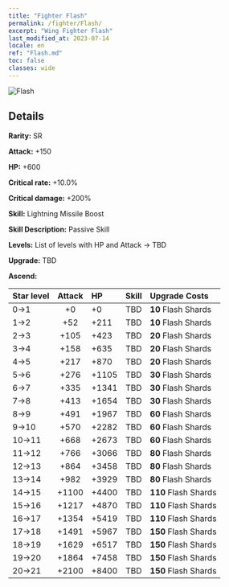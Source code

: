 ```yaml
---
title: "Fighter Flash"
permalink: /fighter/Flash/
excerpt: "Wing Fighter Flash"
last_modified_at: 2023-07-14
locale: en
ref: "Flash.md"
toc: false
classes: wide
---
```



 ![Flash](/images/ship/fj_img18.png)

## Details

 **Rarity:** SR 

 **Attack:** +150

 **HP:** +600

 **Critical rate:** +10.0%

 **Critical damage:** +200%

 **Skill:** Lightning Missile Boost

 **Skill Description:**  Passive Skill

 **Levels:**  List of levels with HP and Attack -> TBD

 **Upgrade:**  TBD

 **Ascend:**  

  |  Star level | Attack | HP |  Skill | Upgrade Costs |
  |:------|:----:|:------|:-------:|:-------------------|
  | 0->1  | +0  | +0  | TBD  | **10** Flash Shards |
  | 1->2  | +52  | +211  | TBD  | **10** Flash Shards |
  | 2->3  | +105  | +423  | TBD  | **20** Flash Shards |
  | 3->4  | +158  | +635  | TBD  | **20** Flash Shards |
  | 4->5  | +217  | +870  | TBD  | **20** Flash Shards |
  | 5->6  | +276  | +1105  | TBD  | **30** Flash Shards |
  | 6->7  | +335  | +1341  | TBD  | **30** Flash Shards |
  | 7->8  | +413  | +1654  | TBD  | **30** Flash Shards |
  | 8->9  | +491  | +1967  | TBD  | **60** Flash Shards |
  | 9->10  | +570  | +2282  | TBD  | **60** Flash Shards |
  | 10->11  | +668  | +2673  | TBD  | **60** Flash Shards |
  | 11->12  | +766  | +3066  | TBD  | **80** Flash Shards |
  | 12->13  | +864  | +3458  | TBD  | **80** Flash Shards |
  | 13->14  | +982  | +3929  | TBD  | **80** Flash Shards |
  | 14->15  | +1100  | +4400  | TBD  | **110** Flash Shards |
  | 15->16  | +1217  | +4870  | TBD  | **110** Flash Shards |
  | 16->17  | +1354  | +5419  | TBD  | **110** Flash Shards |
  | 17->18  | +1491  | +5967  | TBD  | **150** Flash Shards |
  | 18->19  | +1629  | +6517  | TBD  | **150** Flash Shards |
  | 19->20  | +1864  | +7458  | TBD  | **150** Flash Shards |
  | 20->21  | +2100  | +8400  | TBD  | **150** Flash Shards |

